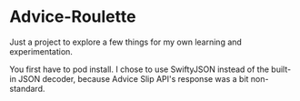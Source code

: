 # Advice-Roulette

Just a project to explore a few things for my own learning and experimentation.

You first have to pod install.
I chose to use SwiftyJSON instead of the built-in JSON decoder, because Advice Slip API's response was a bit non-standard.
